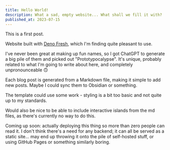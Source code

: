 ```yaml
---
title: Hello World!
description: What a sad, empty website... What shall we fill it with?
published_at: 2023-07-15
---
```


This is a first post.

Website built with [Deno Fresh](https://fresh.deno.dev),
which I'm finding quite pleasant to use.

I've never been great at making up fun names, so I got ChatGPT to generate
a big pile of them and picked out "Prototypocalypse". It's unique, probably related
to what I'm going to write about here, and completely unpronounceable 🙃

Each blog post is generated from a Markdown file, making it simple to add 
new posts. Maybe I could sync them to Obsidian or something.

The template could use some work - styling is a bit too basic and not quite
up to my standards.

Would also be nice to be able to include interactive islands from the md files,
as there's currently no way to do this.

Coming up soon: actually deploying this thing so more than zero people
can read it. I don't think there's a need for any backend; it can all be
served as a static site... may end up throwing it onto the pile of self-hosted stuff,
or using GitHub Pages or something similarly boring.
